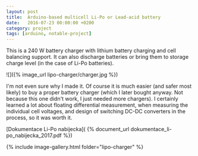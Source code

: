 ```yaml
---
layout: post
title:  Arduino-based multicell Li-Po or Lead-acid battery 
date:   2016-07-23 00:00:00 +0200
category: project
tags: [arduino, notable-project]
---
```


This is a 240 W battery charger with lithium battery charging and cell balancing support. It can also discharge batteries or bring them to storage charge level (in the case of Li-Po batteries).

![]({% image_url lipo-charger/charger.jpg %})

I'm not even sure why I made it. Of course it is much easier (and safer most likely) to buy a proper battery charger (which I later bought anyway. Not because this one didn't work, I just needed more chargers). I certainly learned a lot about floating differential measurement, when measuring the individual cell voltages, and design of switching DC-DC converters in the process, so it was worth it.

[Dokumentace Li-Po nabijecka]( {% document_url dokumentace_li-po_nabijecka_2017.pdf %})

{% include image-gallery.html folder="lipo-charger" %}
